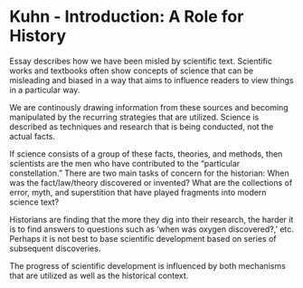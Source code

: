 # Kuhn - Introduction: A Role for History
Essay describes how we have been misled by scientific text. Scientific works and textbooks often show concepts of science that can be misleading and biased in a way that aims to influence readers to view things in a particular way.

We are continously drawing information from these sources and becoming manipulated by the recurring strategies that are utilized. Science is described as techniques and research that is being conducted, not the actual facts.

If science consists of a group of these facts, theories, and methods, then scientists are the men who have contributed to the “particular constellation.” There are two main tasks of concern for the historian: When was the fact/law/theory discovered or invented? What are the collections of error, myth, and superstition that have played fragments into modern science text?

Historians are finding that the more they dig into their research, the harder it is to find answers to questions such as ‘when was oxygen discovered?,’ etc. Perhaps it is not best to base scientific development based on series of subsequent discoveries.

The progress of scientific development is influenced by both mechanisms that are utilized as well as the historical context.
